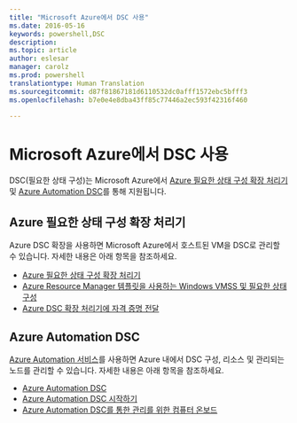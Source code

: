 ```yaml
---
title: "Microsoft Azure에서 DSC 사용"
ms.date: 2016-05-16
keywords: powershell,DSC
description: 
ms.topic: article
author: eslesar
manager: carolz
ms.prod: powershell
translationtype: Human Translation
ms.sourcegitcommit: d87f81867181d6110532dc0afff1572ebc5bfff3
ms.openlocfilehash: b7e0e4e8dba43ff85c77446a2ec593f42316f460

---
```


# <a name="using-dsc-on-microsoft-azure"></a>Microsoft Azure에서 DSC 사용

DSC(필요한 상태 구성)는 Microsoft Azure에서 [Azure 필요한 상태 구성 확장 처리기](https://docs.microsoft.com/azure/virtual-machines/virtual-machines-windows-extensions-dsc-overview) 및 [Azure Automation DSC](https://docs.microsoft.com/azure/automation/automation-dsc-overview)를 통해 지원됩니다.

## <a name="azure-desired-state-configuration-extension-handler"></a>Azure 필요한 상태 구성 확장 처리기

Azure DSC 확장을 사용하면 Microsoft Azure에서 호스트된 VM을 DSC로 관리할 수 있습니다. 자세한 내용은 아래 항목을 참조하세요.

- [Azure 필요한 상태 구성 확장 처리기](https://docs.microsoft.com/azure/virtual-machines/virtual-machines-windows-extensions-dsc-overview)
- [Azure Resource Manager 템플릿을 사용하는 Windows VMSS 및 필요한 상태 구성](https://docs.microsoft.com/azure/virtual-machines/virtual-machines-windows-extensions-dsc-template)
- [Azure DSC 확장 처리기에 자격 증명 전달](https://docs.microsoft.com/azure/virtual-machines/virtual-machines-windows-extensions-dsc-credentials)

## <a name="azure-automation-dsc"></a>Azure Automation DSC

[Azure Automation 서비스](https://azure.microsoft.com/services/automation/)를 사용하면 Azure 내에서 DSC 구성, 리소스 및 관리되는 노드를 관리할 수 있습니다. 자세한 내용은 아래 항목을 참조하세요.

- [Azure Automation DSC](https://docs.microsoft.com/azure/automation/automation-dsc-overview)
- [Azure Automation DSC 시작하기](https://docs.microsoft.com/azure/automation/automation-dsc-getting-started)
- [Azure Automation DSC를 통한 관리를 위한 컴퓨터 온보드](https://docs.microsoft.com/azure/automation/automation-dsc-onboarding)




<!--HONumber=Nov16_HO4-->


